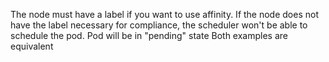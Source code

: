 The node must have a label if you want to use affinity.
If the node does not have the label necessary for compliance, the scheduler won't be able to schedule the pod.
Pod will be in "pending" state
Both examples are equivalent
